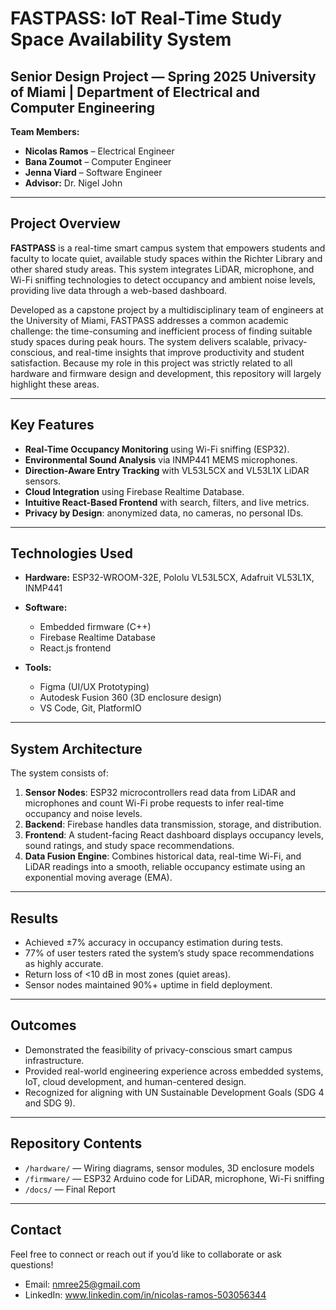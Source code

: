 # FASTPASS: IoT Real-Time Study Space Availability System 

**Senior Design Project — Spring 2025**
**University of Miami | Department of Electrical and Computer Engineering**
---

**Team Members:**

* **Nicolas Ramos** – Electrical Engineer
* **Bana Zoumot** – Computer Engineer
* **Jenna Viard** – Software Engineer
*  **Advisor:** Dr. Nigel John

---

## Project Overview

**FASTPASS** is a real-time smart campus system that empowers students and faculty to locate quiet, available study spaces within the Richter Library and other shared study areas. This system integrates LiDAR, microphone, and Wi-Fi sniffing technologies to detect occupancy and ambient noise levels, providing live data through a web-based dashboard.

Developed as a capstone project by a multidisciplinary team of engineers at the University of Miami, FASTPASS addresses a common academic challenge: the time-consuming and inefficient process of finding suitable study spaces during peak hours. The system delivers scalable, privacy-conscious, and real-time insights that improve productivity and student satisfaction. Because my role in this project was strictly related to all hardware and firmware design and development, this repository will largely highlight these areas.

---

## Key Features

* **Real-Time Occupancy Monitoring** using Wi-Fi sniffing (ESP32).
* **Environmental Sound Analysis** via INMP441 MEMS microphones.
* **Direction-Aware Entry Tracking** with VL53L5CX and VL53L1X LiDAR sensors.
* **Cloud Integration** using Firebase Realtime Database.
* **Intuitive React-Based Frontend** with search, filters, and live metrics.
* **Privacy by Design**: anonymized data, no cameras, no personal IDs.

---

## Technologies Used

* **Hardware:** ESP32-WROOM-32E, Pololu VL53L5CX, Adafruit VL53L1X, INMP441

* **Software:**

  * Embedded firmware (C++)
  * Firebase Realtime Database
  * React.js frontend
    
* **Tools:**

  * Figma (UI/UX Prototyping)
  * Autodesk Fusion 360 (3D enclosure design)
  * VS Code, Git, PlatformIO

---

## System Architecture

The system consists of:

1. **Sensor Nodes**: ESP32 microcontrollers read data from LiDAR and microphones and count Wi-Fi probe requests to infer real-time occupancy and noise levels.
2. **Backend**: Firebase handles data transmission, storage, and distribution.
3. **Frontend**: A student-facing React dashboard displays occupancy levels, sound ratings, and study space recommendations.
4. **Data Fusion Engine**: Combines historical data, real-time Wi-Fi, and LiDAR readings into a smooth, reliable occupancy estimate using an exponential moving average (EMA).

---

## Results

* Achieved ±7% accuracy in occupancy estimation during tests.
* 77% of user testers rated the system’s study space recommendations as highly accurate.
* Return loss of <10 dB in most zones (quiet areas).
* Sensor nodes maintained 90%+ uptime in field deployment.

---

## Outcomes

* Demonstrated the feasibility of privacy-conscious smart campus infrastructure.
* Provided real-world engineering experience across embedded systems, IoT, cloud development, and human-centered design.
* Recognized for aligning with UN Sustainable Development Goals (SDG 4 and SDG 9).

---

## Repository Contents

* `/hardware/` — Wiring diagrams, sensor modules, 3D enclosure models
* `/firmware/` — ESP32 Arduino code for LiDAR, microphone, Wi-Fi sniffing
* `/docs/` — Final Report

---

## Contact
Feel free to connect or reach out if you’d like to collaborate or ask questions!
- Email: nmree25@gmail.com
- LinkedIn: www.linkedin.com/in/nicolas-ramos-503056344
